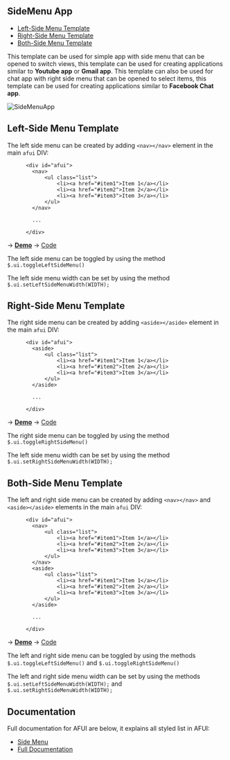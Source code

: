 SideMenu App
-

- [Left-Side Menu Template](#left-side-menu-template)
- [Right-Side Menu Template](#right-side-menu-template)
- [Both-Side Menu Template](#both-side-menu-template)


This template can be used for simple app with side menu that can be opened to switch views, this template can be used for creating applications similar to __Youtube app__ or __Gmail app__. This template can also be used for chat app with right side menu that can be opened to select items, this template can be used for creating applications similar to __Facebook Chat app__.

![SideMenuApp](https://raw.github.com/krisrak/appframework-templates/master/screenshots/SideMenuApp.png)

Left-Side Menu Template
-
The left side menu can be created by adding `<nav></nav>` element in the main `afui` DIV:
```
      <div id="afui">
        <nav>
            <ul class="list">
                <li><a href="#item1">Item 1</a></li>
                <li><a href="#item2">Item 2</a></li>
                <li><a href="#item3">Item 3</a></li>
            </ul>
        </nav>
        
        ...
        
      </div>  
```

&rarr; [__Demo__](http://htmlpreview.github.io/?https://raw.github.com/krisrak/appframework-templates/master/template-SideMenuApp-left.html) &rarr; [Code](https://github.com/krisrak/appframework-templates/blob/master/template-SideMenuApp-left.html)

The left side menu can be toggled by using the method `$.ui.toggleLeftSideMenu()`

The left side menu width can be set by using the method `$.ui.setLeftSideMenuWidth(WIDTH);`

Right-Side Menu Template
-
The right side menu can be created by adding `<aside></aside>` element in the main `afui` DIV:
```
      <div id="afui">
        <aside>
            <ul class="list">
                <li><a href="#item1">Item 1</a></li>
                <li><a href="#item2">Item 2</a></li>
                <li><a href="#item3">Item 3</a></li>
            </ul>
        </aside>
        
        ...
        
      </div>  
```
&rarr; [__Demo__](http://htmlpreview.github.io/?https://raw.github.com/krisrak/appframework-templates/master/template-SideMenuApp-right.html) &rarr; [Code](https://github.com/krisrak/appframework-templates/blob/master/template-SideMenuApp-right.html)

The right side menu can be toggled by using the method `$.ui.toggleRightSideMenu()`

The left side menu width can be set by using the method `$.ui.setRightSideMenuWidth(WIDTH);`

Both-Side Menu Template
-
The left and right side menu can be created by adding `<nav></nav>` and `<aside></aside>` elements in the main `afui` DIV:
```
      <div id="afui">
        <nav>
            <ul class="list">
                <li><a href="#item1">Item 1</a></li>
                <li><a href="#item2">Item 2</a></li>
                <li><a href="#item3">Item 3</a></li>
            </ul>
        </nav>      
        <aside>
            <ul class="list">
                <li><a href="#item1">Item 1</a></li>
                <li><a href="#item2">Item 2</a></li>
                <li><a href="#item3">Item 3</a></li>
            </ul>
        </aside>
        
        ...
        
      </div>  
```
&rarr; [__Demo__](http://htmlpreview.github.io/?https://raw.github.com/krisrak/appframework-templates/master/template-SideMenuApp-both.html) &rarr; [Code](https://github.com/krisrak/appframework-templates/blob/master/template-SideMenuApp-both.html)

The left and right side menu can be toggled by using the methods `$.ui.toggleLeftSideMenu()` and `$.ui.toggleRightSideMenu()`

The left and right side menu width can be set by using the methods `$.ui.setLeftSideMenuWidth(WIDTH);` and `$.ui.setRightSideMenuWidth(WIDTH);`

Documentation
-
Full documentation for AFUI are below, it explains all styled list in AFUI:
- [Side Menu](http://app-framework-software.intel.com/documentation.php#afui/afui_side)
- [Full Documentation](http://app-framework-software.intel.com/documentation.php#afui/afui_about)
